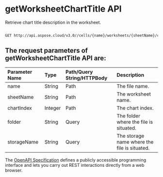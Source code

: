 # **getWorksheetChartTitle API**

Retrieve chart title description in the worksheet. 

```bash

GET http://api.aspose.cloud/v3.0//cells/{name}/worksheets/{sheetName}/charts/{chartIndex}/title

```

## The request parameters of **getWorksheetChartTitle** API are: 

| Parameter Name | Type | Path/Query String/HTTPBody | Description | 
| :- | :- | :- |:- | 
|name|String|Path|The file name.|
|sheetName|String|Path|The worksheet name.|
|chartIndex|Integer|Path|The chart index.|
|folder|String|Query|The folder where the file is situated.|
|storageName|String|Query|The storage name where the file is situated.|


The [OpenAPI Specification](https://reference.aspose.cloud/cells/#/ChartsController/GetWorksheetChartTitle) defines a publicly accessible programming interface and lets you carry out REST interactions directly from a web browser.
